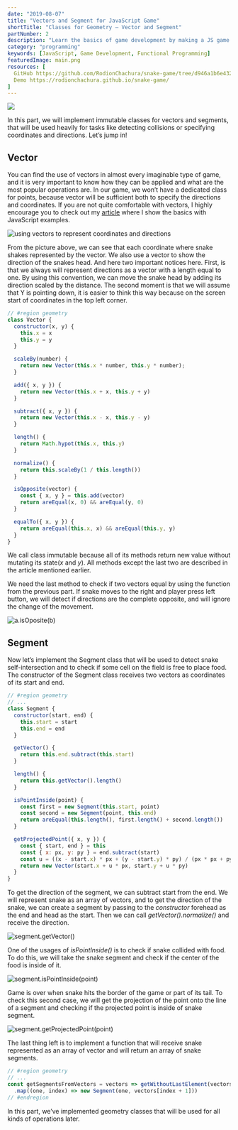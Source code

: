 ```yaml
---
date: "2019-08-07"
title: "Vectors and Segment for JavaScript Game"
shortTitle: "Classes for Geometry — Vector and Segment"
partNumber: 2
description: "Learn the basics of game development by making a JS game step by step"
category: "programming"
keywords: [JavaScript, Game Development, Functional Programming]
featuredImage: main.png
resources: [
  GitHub https://github.com/RodionChachura/snake-game/tree/d946a1b6e432c1e2f7b4ddd6ae7d9b16a242713e Code Changes,
  Demo https://rodionchachura.github.io/snake-game/
]
---
```


![](../main.png)

In this part, we will implement immutable classes for vectors and segments, that will be used heavily for tasks like detecting collisions or specifying coordinates and directions. Let’s jump in!

## Vector

You can find the use of vectors in almost every imaginable type of game, and it is very important to know how they can be applied and what are the most popular operations are. In our game, we won’t have a dedicated class for points, because vector will be sufficient both to specify the directions and coordinates. If you are not quite comfortable with vectors, I highly encourage you to check out my [article](/blog/linear-algebra) where I show the basics with JavaScript examples.

![using vectors to represent coordinates and directions](vectors.png)

From the picture above, we can see that each coordinate where snake shakes represented by the vector. We also use a vector to show the direction of the snakes head. And here two important notices here. First, is that we always will represent directions as a vector with a length equal to one. By using this convention, we can move the snake head by adding its direction scaled by the distance. The second moment is that we will assume that Y is pointing down, it is easier to think this way because on the screen start of coordinates in the top left corner.

```js:title=main.js
// #region geometry
class Vector {
  constructor(x, y) {
    this.x = x
    this.y = y
  }

  scaleBy(number) {
    return new Vector(this.x * number, this.y * number);
  }

  add({ x, y }) {
    return new Vector(this.x + x, this.y + y)
  }

  subtract({ x, y }) {
    return new Vector(this.x - x, this.y - y)
  }

  length() {
    return Math.hypot(this.x, this.y)
  }

  normalize() {
    return this.scaleBy(1 / this.length())
  }

  isOpposite(vector) {
    const { x, y } = this.add(vector)
    return areEqual(x, 0) && areEqual(y, 0)
  }

  equalTo({ x, y }) {
    return areEqual(this.x, x) && areEqual(this.y, y)
  }
}
```

We call class immutable because all of its methods return new value without mutating its state(*x* and *y*). All methods except the last two are described in the article mentioned earlier.

We need the last method to check if two vectors equal by using the function from the previous part. If snake moves to the right and player press left button, we will detect if directions are the complete opposite, and will ignore the change of the movement.

![a.isOposite(b)](opposite.png)

## Segment

Now let’s implement the Segment class that will be used to detect snake self-intersection and to check if some cell on the field is free to place food. The constructor of the Segment class receives two vectors as coordinates of its start and end.

```js:title=main.js
// #region geometry
// ...
class Segment {
  constructor(start, end) {
    this.start = start
    this.end = end
  }

  getVector() {
    return this.end.subtract(this.start)
  }

  length() {
    return this.getVector().length()
  }

  isPointInside(point) {
    const first = new Segment(this.start, point)
    const second = new Segment(point, this.end)
    return areEqual(this.length(), first.length() + second.length())
  }

  getProjectedPoint({ x, y }) {
    const { start, end } = this
    const { x: px, y: py } = end.subtract(start)
    const u = ((x - start.x) * px + (y - start.y) * py) / (px * px + py * py)
    return new Vector(start.x + u * px, start.y + u * py)
  }
}
```

To get the direction of the segment, we can subtract start from the end. We will represent snake as an array of vectors, and to get the direction of the snake, we can create a segment by passing to the *constructor* forehead as the end and head as the start. Then we can call *getVector().normalize()* and receive the direction.

![segment.getVector()](vector.png)

One of the usages of *isPointInside()* is to check if snake collided with food. To do this, we will take the snake segment and check if the center of the food is inside of it.

![segment.isPointInside(point)](point.png)

Game is over when snake hits the border of the game or part of its tail. To check this second case, we will get the projection of the point onto the line of a segment and checking if the projected point is inside of snake segment.

![segment.getProjectedPoint(point)](projected.png)

The last thing left is to implement a function that will receive snake represented as an array of vector and will return an array of snake segments.

```js:title=main.js
// #region geometry
// ...
const getSegmentsFromVectors = vectors => getWithoutLastElement(vectors)
  .map((one, index) => new Segment(one, vectors[index + 1]))
// #endregion
```

In this part, we’ve implemented geometry classes that will be used for all kinds of operations later.
